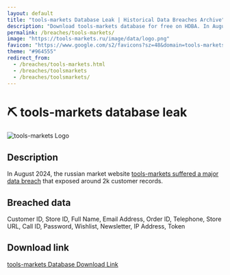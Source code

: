 ```yaml
---
layout: default
title: "tools-markets Database Leak | Historical Data Breaches Archive"
description: "Download tools-markets database for free on HDBA. In August 2024, the russian market website tools-markets suffered a major data breach that exposed around 2k customer records."
permalink: /breaches/tools-markets/
image: "https://tools-markets.ru/image/data/logo.png"
favicon: "https://www.google.com/s2/favicons?sz=48&domain=tools-markets.ru"
theme: "#964555"
redirect_from:
  - /breaches/tools-markets.html
  - /breaches/toolsmarkets
  - /breaches/toolsmarkets/
---
```


# ⛏️ tools-markets database leak

![tools-markets Logo](https://tools-markets.ru/image/data/logo.png)

## Description

In August 2024, the russian market website <a href="https://redirect.trace.rip/?url=https://darkwebinformer.com/anonmoose-allegedly-leaked-toolsmarkets-database/" target="_blank" rel="noopener">tools-markets suffered a major data breach</a> that exposed around 2k customer records.

## Breached data

Customer ID, Store ID, Full Name, Email Address, Order ID, Telephone, Store URL, Call ID, Password, Wishlist, Newsletter, IP Address, Token

## Download link

<a href="https://redirect.trace.rip/?url=https://buzzheavier.com/2d757jg5ylci" target="_blank" rel="noopener">tools-markets Database Download Link</a>